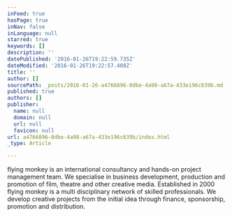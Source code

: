 ```yaml
---
inFeed: true
hasPage: true
inNav: false
inLanguage: null
starred: true
keywords: []
description: ''
datePublished: '2016-01-26T19:22:59.735Z'
dateModified: '2016-01-26T19:22:57.408Z'
title: ''
author: []
sourcePath: _posts/2016-01-26-a4766896-0dbe-4a98-a67a-433e196c639b.md
published: true
authors: []
publisher:
  name: null
  domain: null
  url: null
  favicon: null
url: a4766896-0dbe-4a98-a67a-433e196c639b/index.html
_type: Article

---
```

flying monkey is an international consultancy and hands-on project 
management team. We specialise in business development, production and 
promotion of film, theatre and other creative media. Established in 2000
flying monkey is a multi disciplinary network of skilled professionals.
We develop creative projects from the initial idea through finance, 
sponsorship, promotion and distribution.